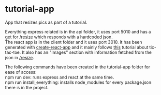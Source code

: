# tutorial-app
 App that resizes pics as part of a tutorial.

Everything express related is in the api folder, it uses port 5010 and has a get for [/resize](http://localhost:5010/resize) which responds with a hardcoded json.<br />
The react app is in the client folder and it uses port 3010. It has been generated with [create-react-app](https://create-react-app.dev/) and it mainly follows [this](https://reactjs.org/tutorial/tutorial.html) tutorial about tic-tac-toe. It also has an "Images" section with information fetched from the json in [/resize](http://localhost:5010/resize).

The following commands have been created in the tutorial-app folder for ease of access:<br />
npm run dev: runs express and react at the same time.<br />
npm run install_everything: installs node_modules for every package.json there is in the project.
